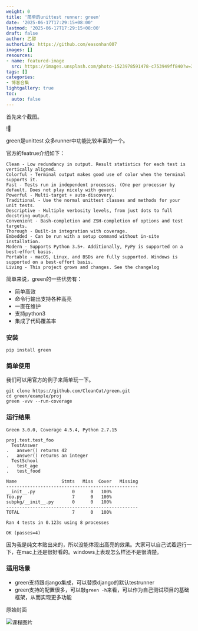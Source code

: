 ```yaml
---
weight: 0
title: '简单的unittest runner: green'
date: '2025-06-17T17:29:15+08:00'
lastmod: '2025-06-17T17:29:15+08:00'
draft: false
author: 乙醇
authorLink: https://github.com/easonhan007
images: []
resources:
- name: featured-image
  src: https://images.unsplash.com/photo-1523978591478-c753949ff840?w=300
tags: []
categories:
- 博客合集
lightgallery: true
toc:
  auto: false
---
```




首先来个截图。

![](https://raw.githubusercontent.com/CleanCut/green/master/img/screenshot.png)

green是unittest 众多runner中功能比较丰富的一个。

官方的featrue介绍如下：

```
Clean - Low redundancy in output. Result statistics for each test is vertically aligned.
Colorful - Terminal output makes good use of color when the terminal supports it.
Fast - Tests run in independent processes. (One per processor by default. Does not play nicely with gevent)
Powerful - Multi-target + auto-discovery.
Traditional - Use the normal unittest classes and methods for your unit tests.
Descriptive - Multiple verbosity levels, from just dots to full docstring output.
Convenient - Bash-completion and ZSH-completion of options and test targets.
Thorough - Built-in integration with coverage.
Embedded - Can be run with a setup command without in-site installation.
Modern - Supports Python 3.5+. Additionally, PyPy is supported on a best-effort basis.
Portable - macOS, Linux, and BSDs are fully supported. Windows is supported on a best-effort basis.
Living - This project grows and changes. See the changelog
```

简单来说，green的一些优势有：

* 简单高效
* 命令行输出支持各种高亮
* 一直在维护
* 支持python3
* 集成了代码覆盖率

### 安装

```
pip install green
```

### 简单使用

我们可以用官方的例子来简单玩一下。

```
git clone https://github.com/CleanCut/green.git
cd green/example/proj
green -vvv --run-coverage
```

### 运行结果

```
Green 3.0.0, Coverage 4.5.4, Python 2.7.15

proj.test.test_foo
  TestAnswer
.   answer() returns 42
.   answer() returns an integer
  TestSchool
.   test_age
.   test_food

Name                 Stmts   Miss  Cover   Missing
--------------------------------------------------
__init__.py              0      0   100%
foo.py                   7      0   100%
subpkg/__init__.py       0      0   100%
--------------------------------------------------
TOTAL                    7      0   100%

Ran 4 tests in 0.123s using 8 processes

OK (passes=4)
```

因为我是纯文本贴出来的，所以没能体现出高亮的效果。大家可以自己试着运行一下，在mac上还是很好看的。windows上表现怎么样还不是很清楚。

### 适用场景

* green支持跟django集成，可以替换django的默认testrunner
* green支持的配置很多，可以敲```green -h```来看，可以作为自己测试项目的基础框架，从而实现更多功能










原始封面

![课程图片](https://images.unsplash.com/photo-1523978591478-c753949ff840?w=300)

